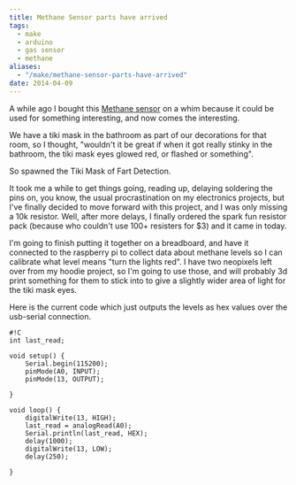 ```yaml
---
title: Methane Sensor parts have arrived
tags:
  - make
  - arduino
  - gas sensor
  - methane
aliases:
  - "/make/methane-sensor-parts-have-arrived"
date: 2014-04-09
---
```


A while ago I bought this [Methane sensor](https://www.sparkfun.com/products/9404) on a whim because it could be used for something interesting, and now comes the interesting.

We have a tiki mask in the bathroom as part of our decorations for that room, so I thought, "wouldn't it be great if when it got really stinky in the bathroom, the tiki mask eyes glowed red, or flashed or something".

So spawned the Tiki Mask of Fart Detection.

It took me a while to get things going, reading up, delaying soldering the pins on, you know, the usual procrastination on my electronics projects, but I've finally decided to move forward with this project, and I was only missing a 10k resistor.  Well, after more delays, I finally ordered the spark fun resistor pack (because who couldn't use 100+ resisters for $3) and it came in today.

I'm going to finish putting it together on a breadboard, and have it connected to the raspberry pi to collect data about methane levels so I can calibrate what level means "turn the lights red".  I have two neopixels left over from my hoodie project, so I'm going to use those, and will probably 3d print something for them to stick into to give a slightly wider area of light for the tiki mask eyes.

Here is the current code which just outputs the levels as hex values over the usb-serial connection.

    #!C
    int last_read;

    void setup() {
        Serial.begin(115200);
        pinMode(A0, INPUT);
        pinMode(13, OUTPUT);

    }

    void loop() {
        digitalWrite(13, HIGH);
        last_read = analogRead(A0);
        Serial.println(last_read, HEX);
        delay(1000);
        digitalWrite(13, LOW);
        delay(250);

    }
